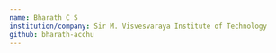 ```yaml
---
name: Bharath C S
institution/company: Sir M. Visvesvaraya Institute of Technology
github: bharath-acchu
---
```

